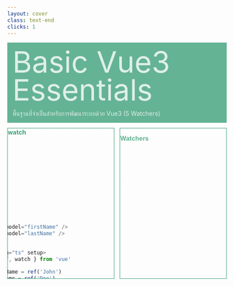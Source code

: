 ```yaml
---
layout: cover
class: text-end
clicks: 1
---
```


<PageNumber :page="$page" />

<div v-click="[0, 2]" class="custom-background-title">
  <p class="custom-title"> Basic Vue3 Essentials </p>
  <p class="custom-sub-title"> พื้นฐานที่จำเป็นสำหรับการพัฒนาระบบด้วย Vue3 (5 Watchers) </p>
</div>
<div class="custom-container">
  <div
    v-click="[1, 2]"
    v-motion
    :initial="{ x: -400 }"
    :enter="{ x: 0 }"
    :leave="{ x: 400 }"
    class="custom-height-box custom-border-box pa-3"
  >
    <div>
      <div class="custom-display-box-title">
        <div class="custom-display-subtitle-content-list">
          <span class="custom-subtitle-list"> watch </span>
          <div style="width: 300px">
            <p style="margin-top: 0px"> - ต้องระบุ source ที่ต้องการติดตาม </p>
            <p> - จะเริ่มทำงานเมื่อ source เปลี่ยนแปลง </p>
            <p> - มี oldValue และ newValue ใน callback ทำให้ควบคุมได้ละเอียด </p>
            <p> - เหมาะสำหรับการติดตามการเปลี่ยนแปลงของ state โดยเฉพาะ </p>
          </div>
        </div>
      </div>
<div class="custom-code-block mb-3">

```ts {*}{lines:false,startLine:1}
<template>
  <input v-model="firstName" />
  <input v-model="lastName" />
</template>

<script lang="ts" setup>
import { ref, watch } from 'vue'

const firstName = ref('John')
const lastName = ref('Doe')

// watch: ติดตามเฉพาะ firstName
watch(firstName, (newVal, oldVal) => {
  console.log('เปลี่ยนจาก', oldVal, 'เป็น', newVal)
})
</script>
```

</div>
      <div class="custom-display-box-title">
        <div class="custom-display-subtitle-content-list">
          <span class="custom-subtitle-list"> watchEffect </span>
          <div style="width: 300px">
            <p style="margin-top: 0px"> - ติดตามทุก state ที่ใช้ภายในฟังก์ชัน </p>
            <p> - จะเริ่มทำงานในจังหวะ onMounted </p>
            <p> - ไม่มี oldValue และ newValue </p>
            <p> - เหมาะสำหรับการอ้างอิงหลาย state </p>
          </div>
        </div>
      </div>
<div class="custom-code-block mb-3">

```ts {*}{lines:false,startLine:1}
<template>
  <input v-model="firstName" />
  <input v-model="lastName" />
</template>

<script lang="ts" setup>
import { ref, watchEffect } from 'vue'

const firstName = ref('John')
const lastName = ref('Doe')

// watchEffect: ติดตามทุก state ที่อยู่ภายในฟังก์ชัน
watchEffect(() => {
  console.log(firstName.value)
  console.log(lastName.value)
})
</script>
```

</div>
    </div>
  </div>
  <div
    v-click="[1, 2]"
    v-motion
    :initial="{ x: -400 }"
    :enter="{ x: 0 }"
    :leave="{ x: 400 }"
    class="custom-height-box custom-border-box pa-3 h-ful"
  >
    <div class="mt-23">
      <div>
        <p class="custom-subtitle-list"> Watchers </p>
        <div class="custom-content-list">
          <p> Watchers คือ API สำหรับติดตามการเปลี่ยนแปลงของ state แล้วเรียก callback ทันทีเมื่อข้อมูลนั้นเปลี่ยนแปลงหมาะสำหรับงานที่มี side effects เช่น การเรียก API หรือการอัปเดตค่าอื่น ๆ ที่ไม่ใช่การคำนวณค่าโดยตรง </p>
        </div>
      </div>
    </div>
  </div>
</div>

<style>
.slidev-layout {
  padding: 28px;
  background: #35485d;
  z-index: 2;
  ::-webkit-scrollbar {
    width: 4px !important;
    height: 4px !important;
  }
  ::-webkit-scrollbar-thumb {
    border-radius: 8px !important;
    background: grey !important;
  }
  ::-webkit-scrollbar-track {
    background: transparent !important;
  }
}
.slidev-layout pre {
  width: 426px;
  overflow: auto;
}
.slidev-code-wrapper .line {
  padding-right: 20px;
}
.custom-background-title {
  background-color: #3fa17b;
  padding: 12px;
  opacity: 0.8;
}
.custom-title {
  font-size: 68px;
  line-height: 4rem;
  margin: 0;
}
.custom-sub-title {
  margin-bottom: 0;
}
.custom-container {
  display: grid;
  grid-template-columns: 3fr 3fr;
  gap: 12px;
  padding-top: 12px;
}
.custom-height-box {
  max-height: 344px;
  min-height: 344px;
  height: 344px;
  overflow-y: auto;
  overflow-x: hidden;
}
.custom-border-box {
  border: 1px;
  border-style: solid;
  border-color: #3fa17b;
}
.custom-subtitle-list {
  display: block;
  font-weight: bold;
  color: #3fa17b !important;
}
.custom-content-list p {
  margin: 0
}
.custom-display-box-title {
  display: flex;
  justify-content: end;
}
.custom-display-subtitle-content-list {
  display: flex;
  justify-content: space-between;
  width: 100%;
  margin: 0;
  margin-bottom: 8px
}
.custom-code-block {
  display: flex;
  flex-direction: column;
  align-items: end;
  justify-content: start;
  text-align: start;
}
p {
  color: white !important;
  opacity: 0.8 !important;
}
</style>

<!--
watch: source คือ ref, reactive, computed, object, getter function, array of multiple sources 
-->